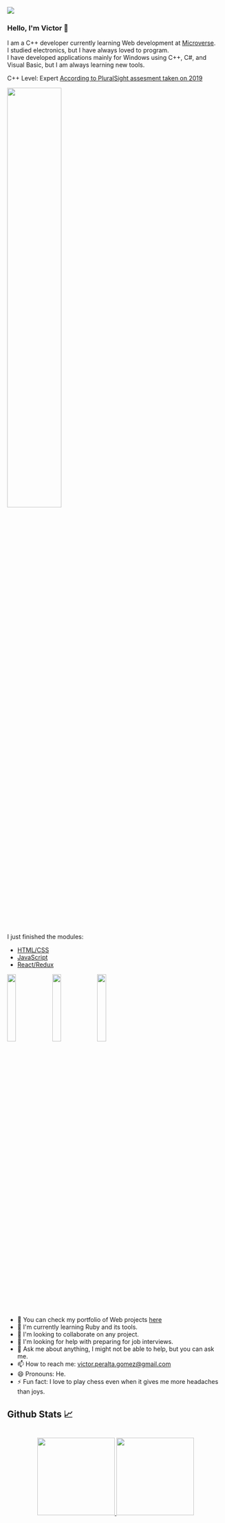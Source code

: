 ![](https://komarev.com/ghpvc/?username=VicPeralta)
### Hello, I'm Victor 👋

I am a C++ developer currently learning Web development at [Microverse](https://github.com/microverseinc).  
I studied electronics, but I have always loved to program.  
I have developed applications mainly for Windows using C++, C#, and Visual Basic, but I am always learning new tools.

C++ Level: Expert [According to PluralSight assesment taken on 2019](https://live.staticflickr.com/65535/52089479214_15a25a1fe1_h.jpg)   

<img src="https://live.staticflickr.com/65535/52089479214_15a25a1fe1_h.jpg" width="50%" height="auto"/>

I just finished the modules:  
 - [HTML/CSS](https://www.credential.net/b268e1d1-fd45-4aa8-a2c7-8e89272c1cb7)   
 - [JavaScript](https://www.credential.net/20f30d74-d7d8-4419-8ded-569beb569753)   
 - [React/Redux](https://www.credential.net/4644426c-a0ac-42b3-bb59-29752ad56a50)    

<p float="left">  
<img src="https://api.accredible.com/v1/frontend/credential_website_embed_image/badge/45950703/" width="20%" height="auto">
<img src="https://api.accredible.com/v1/frontend/credential_website_embed_image/badge/47857901" width="20%" height="auto">
<img src="https://api.accredible.com/v1/frontend/credential_website_embed_image/badge/49817976" width="20%" height="auto">
</p>

- 🔭 You can check my portfolio of Web projects [here](https://vicperalta.github.io/Portfolio/)
- 🌱 I'm currently learning Ruby and its tools.
- 👯 I'm looking to collaborate on any project.
- 🤔 I'm looking for help with preparing for job interviews.
- 💬 Ask me about anything, I might not be able to help, but you can ask me.
- 📫 How to reach me: victor.peralta.gomez@gmail.com
- 😄 Pronouns: He.
- ⚡ Fun fact: I love to play chess even when it gives me more headaches than joys.

## Github Stats 📈

<br>
<div align="center">
  <a href="https://github.com/VicPeralta">
  <img height="180em" src="https://github-readme-stats.vercel.app/api?username=VicPeralta&show_icons=true&include_all_commits=true&count_private=true"/>
  <img height="180em" src="https://github-readme-stats.vercel.app/api/top-langs/?username=VicPeralta&layout=compact&langs_count=7"/>
</div>
